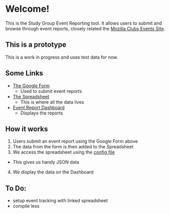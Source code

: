 # Welcome!

This is the Study Group Event Reporting tool. It allows users to submit and browse through event reports, closely related the [Mozilla Clubs Events Site](https://github.com/mozilla/clubs-events/).

## This is a prototype

This is a work in progress and uses test data for now.

## Some Links

* [The Google Form](https://goo.gl/forms/S8mA5ifjJYnPGDsC2)
  * Used to submit event reports
* [The Spreadsheet](https://docs.google.com/spreadsheets/d/1d8ec26hMX-pTQmH5vNlmprXhrin9tYjJOcsEn3_hvRI/edit?usp=sharing)
  * This is where all the data lives
* [Event Report Dashboard](http://mozillascience.github.io/studyGroupEvents/)
  * Displays the reports

## How it works

1. Users submit an event report using the Google Form above
2. The data from the form is then added to the Spreadsheet
3. We access the spreadsheet using the [config file](js/config.js)
  * This gives us handy JSON data
4. We display the data on the Dashboard


## To Do:

* setup event tracking with linked spreadsheet
* compile less
